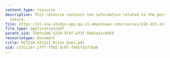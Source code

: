 ```yaml
---
content_type: resource
description: This resource contains the information related to the possessing mother
  nature.
file: https://ol-ocw-studio-app-qa.s3.amazonaws.com/courses/21h-421-introduction-to-environmental-history-spring-2011/c53cc2e727ffff023c87fd41fda716a6_MIT21H_421S11_Ritvo_Ques.pdf
file_type: application/pdf
parent_uid: 750fa2b6-5229-5f4f-a73f-5bb7a4cc6919
resourcetype: Document
title: MIT21H_421S11_Ritvo_Ques.pdf
uid: c53cc2e7-27ff-ff02-3c87-fd41fda716a6
---
```

